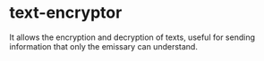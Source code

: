 # text-encryptor
It allows the encryption and decryption of texts, useful for sending information that only the emissary can understand.
